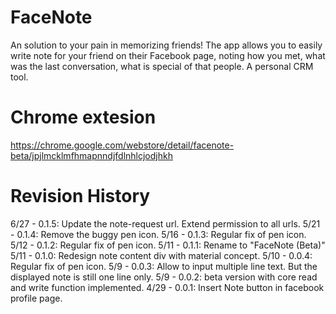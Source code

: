 # FaceNote

An solution to your pain in memorizing friends! The app allows you to easily write note for your friend on their Facebook page, noting how you met, what was the last conversation, what is special of that people. A personal CRM tool. 

# Chrome extesion
https://chrome.google.com/webstore/detail/facenote-beta/jpjlmcklmfhmapnndjfdlnhlcjodjhkh

# Revision History

6/27 - 0.1.5: Update the note-request url. Extend permission to all urls.
5/21 - 0.1.4: Remove the buggy pen icon.
5/16 - 0.1.3: Regular fix of pen icon.
5/12 - 0.1.2: Regular fix of pen icon.
5/11 - 0.1.1: Rename to "FaceNote (Beta)"
5/11 - 0.1.0: Redesign note content div with material concept.
5/10 - 0.0.4: Regular fix of pen icon.
5/9  - 0.0.3: Allow to input multiple line text. But the displayed note is still one line only.
5/9 - 0.0.2: beta version with core read and write function implemented.
4/29 - 0.0.1: Insert Note button in facebook profile page.
